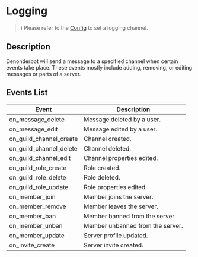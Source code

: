 # Logging

> :information_source: Please refer to the [Config](config.md) to set a logging channel.

## Description

Denonderbot will send a message to a specified channel when certain events take place. These events mostly include adding, removing, or editing messages or parts of a server.

## Events List

| Event | Description |
| ----- | ----------- |
| on_message_delete | Message deleted by a user. |
| on_message_edit | Message edited by a user. |
| on_guild_channel_create | Channel created. |
| on_guild_channel_delete | Channel deleted. |
| on_guild_channel_edit | Channel properties edited. |
| on_guild_role_create | Role created. |
| on_guild_role_delete | Role deleted. |
| on_guild_role_update | Role properties edited. | 
| on_member_join | Member joins the server. |
| on_member_remove | Member leaves the server. | 
| on_member_ban | Member banned from the server. |
| on_member_unban | Member unbanned from the server. |
| on_member_update | Server profile updated. |
| on_invite_create | Server invite created. | 